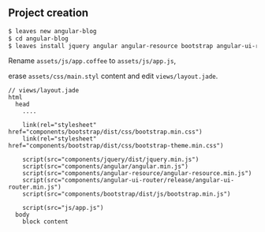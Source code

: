 ## Project creation

```sh
$ leaves new angular-blog
$ cd angular-blog
$ leaves install jquery angular angular-resource bootstrap angular-ui-router markdown
```

Rename `assets/js/app.coffee` to `assets/js/app.js`,

erase `assets/css/main.styl` content and edit `views/layout.jade`.

```jade
// views/layout.jade
html
  head
    ....

    link(rel="stylesheet" href="components/bootstrap/dist/css/bootstrap.min.css")
    link(rel="stylesheet" href="components/bootstrap/dist/css/bootstrap-theme.min.css")

    script(src="components/jquery/dist/jquery.min.js")
    script(src="components/angular/angular.min.js")
    script(src="components/angular-resource/angular-resource.min.js")
    script(src="components/angular-ui-router/release/angular-ui-router.min.js")
    script(src="components/bootstrap/dist/js/bootstrap.min.js")

    script(src="js/app.js")
  body
    block content
```
